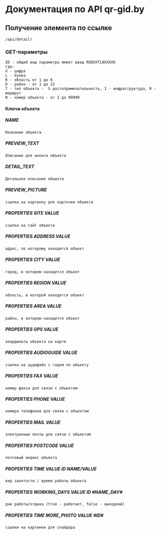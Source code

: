 # Документация по API qr-gid.by

## Получение элемента по ссылке

```
/api/detail/
```

### GET-параметры

```
ID - общий вид параметра имеет ввид RXDXXTLNXXXXX
где:
X - цифра
L - буква
R - область от 1 до 6
D - район - от 1 до 22
T - тип объекта -  S достопримечательность, I - инфраструктура, R - маршрут
N - номер объекта - от 1 до 99999
```

#### Ключи объекта

##### NAME

```
Название объекта
```

##### PREVIEW_TEXT

```
Описание для анонса объекта
```

##### DETAIL_TEXT

```
Детальное описание объекта
```

##### PREVIEW_PICTURE

```
ссылка на картинку для карточки объекта
```

##### PROPERTIES SITE VALUE

```
ссылка на сайт объекта
```

##### PROPERTIES ADDRESS VALUE

```
адрес, по которому находится объект
```

##### PROPERTIES CITY VALUE

```
город, в котором находится объект
```

##### PROPERTIES REGION VALUE

```
область, в которой находится объект
```

##### PROPERTIES AREA VALUE

```
район, в котором находится объект
```

##### PROPERTIES GPS VALUE

```
координаты объекта на карте
```

##### PROPERTIES AUDIOGUIDE VALUE

```
ссылка на аудифайл с гидом по объекту
```

##### PROPERTIES FAX VALUE

```
номер факса для связи с объектом
```

##### PROPERTIES PHONE VALUE

```
номера телефонов для связи с объектом
```

##### PROPERTIES MAIL VALUE

```
электронные почты для связи с объектом
```

##### PROPERTIES POSTCODE VALUE

```
почтовый индекс объекта
```

##### PROPERTIES TIME VALUE ID NAME/VALUE

```
вид занятости / время работы объекта
```

##### PROPERTIES WORKING_DAYS VALUE ID #NAME_DAY#

```
дни работы/отдыха (true - работает, false - выходной)
```

##### PROPERTIES TIME MORE_PHOTO VALUE #ID#

```
ссылки на картинки для слайдера
```
